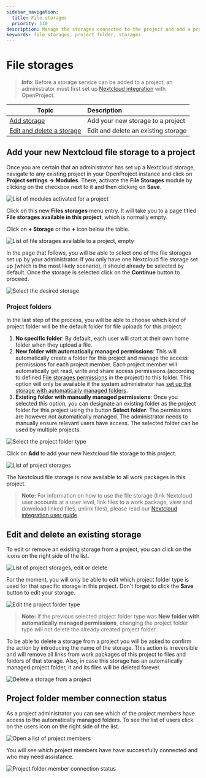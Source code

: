 ```yaml
---
sidebar_navigation:
  title: File storages
  priority: 110
description: Manage the storages connected to the project and add a project folder.
keywords: file storages, project folder, storages
---
```

# File storages

>**Info**: Before a storage service can be added to a project, an administrator must first set up [Nextcloud integration](../../../../system-admin-guide/integrations/nextcloud/) with OpenProject.

| Topic                                                             | Description                         |
|-------------------------------------------------------------------|:------------------------------------|
| [Add storage](#add-your-new-nextcloud-file-storage-to-a-project)  | Add your new storage to a project   |
| [Edit and delete a storage](#edit-and-delete-an-existing-storage) | Edit and delete an existing storage |

## Add your new Nextcloud file storage to a project

Once you are certain that an administrator has set up a Nextcloud storage, navigate to any existing project in your OpenProject instance and click on  **Project settings** **→ Modules**. There, activate the **File Storages** module by clicking on the checkbox next to it and then clicking on **Save**.

![List of modules activated for a project](project-modules.png)

Click on this new **Files storages** menu entry. It will take you to a page titled **File storages available in this project**, which is normally empty.

Click on **+ Storage** or the **+** icon below the table.

![List of file storages available to a project, empty](file-storages-available-in-project.png)

In the page that follows, you will be able to select one of the file storages set up by your administrator. If you only have one Nextcloud file storage set up (which is the most likely scenario), it should already be selected by default. Once the storage is selected click on the **Continue** button to proceed.

![Select the desired storage](storage-add-new.png)

### Project folders

In the last step of the process, you will be able to choose which kind of project folder will be the default folder for file uploads for this project:

1. **No specific folder**: By default, each user will start at their own home folder when they upload a file.
2. **New folder with automatically managed permissions**: This will automatically create a folder for this project and manage the access permissions for each project member. Each project member will automatically get read, write and share access permissions (according to defined [File storages permissions](../../../system-admin-guide/users-permissions/roles-permissions/#permissions) in the project) to this folder. This option will only be available if the system administrator has [set up the storage with automatically managed folders](../../../system-admin-guide/integrations/nextcloud/).
3. **Existing folder with manually managed permissions**: Once you selected this option, you can designate an existing folder as the project folder for this project using the button **Select folder**. The permissions are however not automatically managed. The administrator needs to manually ensure relevant users have access. The selected folder can be used by multiple projects.

![Select the project folder type](storage-add-project-folder.png)

Click on **Add** to add your new Nextcloud file storage to this project.

![List of project storages](storage-list.png)

The Nextcloud file storage is now available to all work packages in this project. 

> **Note:** For information on how to use the file storage (link Nextcloud user accounts at a user level, link files to a work package, view and download linked files, unlink files), please read our [Nextcloud integration user guide](../../../nextcloud-integration/).

## Edit and delete an existing storage

To edit or remove an existing storage from a project, you can click on the icons on the right side of the list.

![List of project storages, edit or delete](storage-list-edit-delete.png)

For the moment, you will only be able to edit which project folder type is used for that specific storage in this project. Don't forget to click the **Save** button to edit your storage. 

![Edit the project folder type](storage-edit.png)

> **Note:** If the previous selected project folder type was **New folder with automatically managed permissions**, changing the project folder type will not delete the already created project folder.

To be able to delete a storage from a project you will be asked to confirm the action by introducing the name of the storage. This action is irreversible and will remove all links from work packages of this project to files and folders of that storage. Also, in case this storage has an automatically managed project folder, it and its files will be deleted forever.

![Delete a storage from a project](storage-delete.png)

## Project folder member connection status

As a project administrator you can see which of the project members have access to the automatically managed folders. To see the list of users click on the users icon on the right side of the list. 

![Open a list of project members](storage-list-members.png)

You will see which project members have have successfully connected and who may need assistance.

![Project folder member connection status](storage-list-member-status.png)